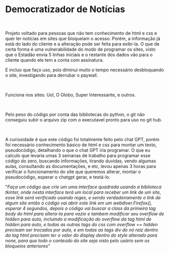 # Democratizador de Notícias

<br>

Projeto voltado para pessoas que não tem conhecimento de html e css e quer ler notícias em sites que bloqueiam o acesso. Porém, a informação já está do lado do cliente e a alteração pode ser feita para exibi-la. O que de certa forma é uma vulnerabilidade do modo de programar os sites, visto que o Estadão envia 5 linhas iniciais e o restante dos dados vão para o cliente quando ele tem a conta com assinatura.

E incluo que faço uso, pois diminui muito o tempo necessário desbloquando o site, investigando para derrubar o paywall.

<br>

Funciona nos sites: Uol, O Globo, Super Interessante, e outros.

<br>

Pelo peso do código por conta das bibliotecas do python, o git não conseguiu subir o arquivo zip com o executavel pronto para uso no git hub.

<br>

A curiosidade é que este código foi totalmente feito pelo chat GPT, porém foi necessário conhecimento básico de html e css para montar um texto, pseudocódigo, detalhando o que o chat GPT iria programar. O que eu calculo que levaria umas 3 semanas de trabalho para programar esse código do zero, buscando informações, tirando duvidas, vendo algumas aulas, consultando as documentações, e etc, levou apenas 3 horas para verificar o funcionamento do site que queremos alterar, montar o pseudocódigo, esperar o chatgpt gerar, e testá-lo.

"*Faça um código que crie um uma interface quadrada usando a biblioteca tkinter, onde nesta interface terá um local para receber um link de um site, esse link será verificado usando regex, e sendo verdadeiramente o link de algum site então o código vai abrir este link em um webdiver.Firefox(), esperar 4 segundos, depois o código vai buscar a class da primeira tag body do html para altera-la para vazio e tambem modificar seu overflow de hidden para auto, incluindo a modificação do overflow da tag html de hidden para auto, e todas as outras tags do css com overflow == hidden precisam ser trocados por auto, e em todas as tags div do nó raiz dentro da tag html precisam ter o valor do display dentro do style alterado para none, para que todo o conteúdo do site seja visto pelo usário sem os bloqueios anteriores*"
